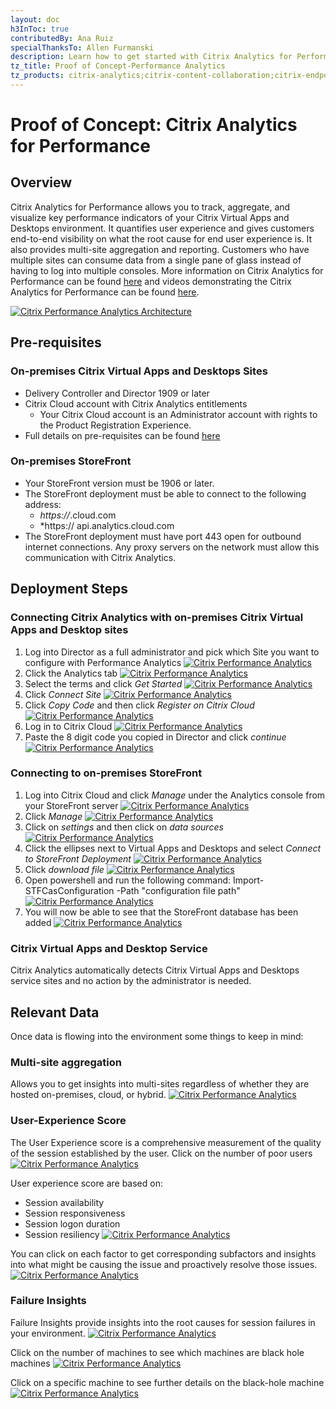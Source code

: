 ```yaml
---
layout: doc
h3InToc: true
contributedBy: Ana Ruiz
specialThanksTo: Allen Furmanski
description: Learn how to get started with Citrix Analytics for Performance.
tz_title: Proof of Concept-Performance Analytics
tz_products: citrix-analytics;citrix-content-collaboration;citrix-endpoint-management;citrix-networking;citrix-secure-internet-access;citrix-secure-workspace-access;citrix-service-providers;citrix-virtual-apps-and-desktops-standard-for-azure;citrix-virtual-apps-and-desktops;citrix-workspace;google-cloud-platform;other;security;third-party-content
---
```

# Proof of Concept: Citrix Analytics for Performance

## Overview

Citrix Analytics for Performance allows you to track, aggregate, and visualize key performance indicators of your Citrix Virtual Apps and Desktops environment. It quantifies user experience and gives customers end-to-end visibility on what the root cause for end user experience is. It also provides multi-site aggregation and reporting. Customers who have multiple sites can consume data from a single pane of glass instead of having to log into multiple consoles. More information on Citrix Analytics for Performance can be found [here](/en-us/tech-zone/learn/tech-briefs/analytics.html) and videos demonstrating the Citrix Analytics for Performance can be found [here](/en-us/tech-zone/learn/tech-insights/performance-analytics.html).

[![Citrix Performance Analytics Architecture](/en-us/tech-zone/learn/media/poc-guides_performance-analytics_1.png)](/en-us/tech-zone/learn/media/poc-guides_performance-analytics_1.png)

## Pre-requisites

### On-premises Citrix Virtual Apps and Desktops Sites

-  Delivery Controller and Director 1909 or later
-  Citrix Cloud account with Citrix Analytics entitlements
    -  Your Citrix Cloud account is an Administrator account with rights to the Product Registration Experience.
-  Full details on pre-requisites can be found [here](/en-us/performance-analytics/onboarding.html)

### On-premises StoreFront

-  Your StoreFront version must be 1906 or later.
-  The StoreFront deployment must be able to connect to the following address:
    -  *https://*.cloud.com
    -  *https:// api.analytics.cloud.com
-  The StoreFront deployment must have port 443 open for outbound internet connections. Any proxy servers on the network must allow this communication with Citrix Analytics.

## Deployment Steps

### Connecting Citrix Analytics with on-premises Citrix Virtual Apps and Desktop sites

1.  Log into Director as a full administrator and pick which Site you want to configure with Performance Analytics
[![Citrix Performance Analytics](/en-us/tech-zone/learn/media/poc-guides_performance-analytics_2a.png)](/en-us/tech-zone/learn/media/poc-guides_performance-analytics_2a.png)
2.  Click the Analytics tab
[![Citrix Performance Analytics](/en-us/tech-zone/learn/media/poc-guides_performance-analytics_3.png)](/en-us/tech-zone/learn/media/poc-guides_performance-analytics_3.png)
3.  Select the terms and click *Get Started*
[![Citrix Performance Analytics](/en-us/tech-zone/learn/media/poc-guides_performance-analytics_4.png)](/en-us/tech-zone/learn/media/poc-guides_performance-analytics_4.png)
4.  Click *Connect Site*
[![Citrix Performance Analytics](/en-us/tech-zone/learn/media/poc-guides_performance-analytics_5.png)](/en-us/tech-zone/learn/media/poc-guides_performance-analytics_5.png)
5.  Click *Copy Code* and then click *Register on Citrix Cloud*
[![Citrix Performance Analytics](/en-us/tech-zone/learn/media/poc-guides_performance-analytics_6.png)](/en-us/tech-zone/learn/media/poc-guides_performance-analytics_6.png)
6.  Log in to Citrix Cloud
[![Citrix Performance Analytics](/en-us/tech-zone/learn/media/poc-guides_performance-analytics_7.png)](/en-us/tech-zone/learn/media/poc-guides_performance-analytics_7.png)
7.  Paste the 8 digit code you copied in Director and click *continue*
[![Citrix Performance Analytics](/en-us/tech-zone/learn/media/poc-guides_performance-analytics_8.png)](/en-us/tech-zone/learn/media/poc-guides_performance-analytics_8.png)

### Connecting to on-premises StoreFront

1.  Log into Citrix Cloud and click *Manage* under the Analytics console from your StoreFront server
[![Citrix Performance Analytics](/en-us/tech-zone/learn/media/poc-guides_performance-analytics_9.png)](/en-us/tech-zone/learn/media/poc-guides_performance-analytics_9.png)
2.  Click *Manage*
[![Citrix Performance Analytics](/en-us/tech-zone/learn/media/poc-guides_performance-analytics_10.png)](/en-us/tech-zone/learn/media/poc-guides_performance-analytics_10.png)
3.  Click on *settings* and then click on *data sources*
[![Citrix Performance Analytics](/en-us/tech-zone/learn/media/poc-guides_performance-analytics_11.png)](/en-us/tech-zone/learn/media/poc-guides_performance-analytics_11.png)
4.  Click the ellipses next to Virtual Apps and Desktops and select *Connect to StoreFront Deployment*
[![Citrix Performance Analytics](/en-us/tech-zone/learn/media/poc-guides_performance-analytics_12.png)](/en-us/tech-zone/learn/media/poc-guides_performance-analytics_12.png)
5.  Click *download file*
[![Citrix Performance Analytics](/en-us/tech-zone/learn/media/poc-guides_performance-analytics_13.png)](/en-us/tech-zone/learn/media/poc-guides_performance-analytics_13.png)
6.  Open powershell and run the following command: Import-STFCasConfiguration -Path "configuration file path"
[![Citrix Performance Analytics](/en-us/tech-zone/learn/media/poc-guides_performance-analytics_14.png)](/en-us/tech-zone/learn/media/poc-guides_performance-analytics_14.png)
7.  You will now be able to see that the StoreFront database has been added
[![Citrix Performance Analytics](/en-us/tech-zone/learn/media/poc-guides_performance-analytics_15.png)](/en-us/tech-zone/learn/media/poc-guides_performance-analytics_15.png)

### Citrix Virtual Apps and Desktop Service

Citrix Analytics automatically detects Citrix Virtual Apps and Desktops service sites and no action by the administrator is needed.

## Relevant Data

Once data is flowing into the environment some things to keep in mind:

### Multi-site aggregation

Allows you to get insights into multi-sites regardless of whether they are hosted on-premises, cloud, or hybrid.
[![Citrix Performance Analytics](/en-us/tech-zone/learn/media/poc-guides_performance-analytics_16.png)](/en-us/tech-zone/learn/media/poc-guides_performance-analytics_16.png)

### User-Experience Score

The User Experience score is a comprehensive measurement of the quality of the session established by the user. Click on the number of poor users
[![Citrix Performance Analytics](/en-us/tech-zone/learn/media/poc-guides_performance-analytics_17.png)](/en-us/tech-zone/learn/media/poc-guides_performance-analytics_17.png)

User experience score are based on:

-  Session availability
-  Session responsiveness
-  Session logon duration
-  Session resiliency
[![Citrix Performance Analytics](/en-us/tech-zone/learn/media/poc-guides_performance-analytics_18.png)](/en-us/tech-zone/learn/media/poc-guides_performance-analytics_18.png)

You can click on each factor to get corresponding subfactors and insights into what might be causing the issue and proactively resolve those issues.
[![Citrix Performance Analytics](/en-us/tech-zone/learn/media/poc-guides_performance-analytics_19.png)](/en-us/tech-zone/learn/media/poc-guides_performance-analytics_19.png)

### Failure Insights

Failure Insights provide insights into the root causes for session failures in your environment.
[![Citrix Performance Analytics](/en-us/tech-zone/learn/media/poc-guides_performance-analytics_20.png)](/en-us/tech-zone/learn/media/poc-guides_performance-analytics_20.png)

Click on the number of machines to see which machines are black hole machines
[![Citrix Performance Analytics](/en-us/tech-zone/learn/media/poc-guides_performance-analytics_21.png)](/en-us/tech-zone/learn/media/poc-guides_performance-analytics_21.png)

Click on a specific machine to see further details on the black-hole machine
[![Citrix Performance Analytics](/en-us/tech-zone/learn/media/poc-guides_performance-analytics_22.png)](/en-us/tech-zone/learn/media/poc-guides_performance-analytics_22.png)
